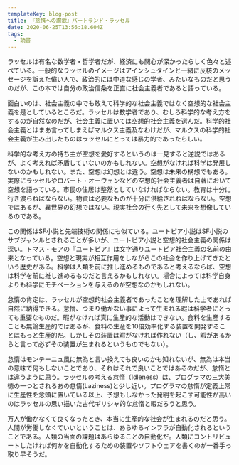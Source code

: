 ```yaml
---
templateKey: blog-post
title: 『怠惰への讃歌』バートランド・ラッセル
date: 2020-06-25T13:56:18.604Z
tags:
  - 読書
---
```

ラッセルは有名な数学者・哲学者だが、経済にも関心が深かったらしく色々と述べている。一般的なラッセルのイメージはアインシュタインと一緒に反核のメッセージを訴えた偉い人で、政治的には中道な感じの学者、みたいなものだと思うのだが、この本では自分の政治信条を正直に社会主義者であると語っている。

面白いのは、社会主義の中でも敢えて科学的な社会主義ではなく空想的な社会主義を是としているところだ。ラッセルは数学者であり、むしろ科学的な考え方をするのが自然なのだが、社会主義に置いては空想的社会主義を選んだ。科学的社会主義とはまあ言ってしまえばマルクス主義及なわけだが、マルクスの科学的社会主義が生み出したものはラッセルにとっては暴力的であったらしい。

科学的な考え方の持ち主が空想を愛好するというのは一見すると逆説ではあるが、よく考えれば矛盾していないのかもしれない。空想がなければ科学は発展しないのかもしれない。また、空想は幻想とは違う。空想は未来の構想でもある。実際にラッセルやロバート・オーウェンなどの空想的社会主義者は自著において空想を語っている。市民の住居は整然としていなければならない。教育は十分に行き渡らねばならない。物資は必要なものが十分に供給されねばならない。空想ではあるが、異世界の幻想ではない。現実社会の行く先として未来を想像しているのである。

この関係はSF小説と先端技術の関係にも似ている。ユートピア小説はSF小説のサブジャンルとされることが多いが、ユートピア小説と空想的社会主義の関係は深い。トマス・モアの『ユートピア』は文字通りユートピア社会主義の名前の由来となっている。空想と現実が相互作用をしながらこの社会を作り上げてきたという歴史がある。科学は人類を前に推し進めるものであると考えるならば、空想は科学を前に推し進めるものだと言えるかもしれない。場合によっては科学自身よりも科学にモチベーションを与えるのが空想なのかもしれない。

怠惰の肯定は、ラッセルが空想的社会主義者であったことを理解した上であれば自然に納得できる。怠惰、つまり働かない事によって生まれる暇は科学者にとっても重要なものだ。暇がなければ真に生産的な活動はできない。食料を生産することも無論生産的ではあるが、食料の生産を10倍効率化する装置を開発することはもっと生産的だ。しかしその装置は暇がなければ作れない（し、暇があるからと言って必ずその装置が生まれるというものでもない）。

怠惰はモンテーニュ風に無為と言い換えても良いのかも知れないが、無為は本当の意味で何もしないことであり、それはそれで良いことではあるのだが、怠惰とは違うように思う。ラッセルの考える怠惰（Idleness）は、プログラマの三大美徳の一つとされるあの怠惰(Laziness)と少し近い。プログラマの怠惰が定義上常に生産性を念頭に置いている以上、予想もしなかった発明を起こす可能性が高いのはラッセルの思い描いた古代ギリシャ的な怠惰と暇だろうと思う。

万人が働かなくて良くなったとき、本当に生産的な社会が生まれるのだと思う。人間が労働しなくていいということは、あらゆるインフラが自動化されるということである。人類の当面の課題はあらゆることの自動化だ。人類にコントリビュートしたければ何かを自動化するための装置やソフトウェアを書くのが一番手っ取り早そうだ。